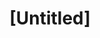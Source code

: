 ---
pid: llg75
title: "[Untitled]"
location_transcription: In the middle of city hall
coordinates: "[-75.163634786138, 39.952418198863]"
zipcode: '19119'
gen_neighborhood: Northwest Philadelphia
neighborhood: Mount Airy
outside_phl: 
age: '15'
age_range: 13-19
instagram: 
image_file_name: llg_75.jpg
proposal_transcription: |-
  This is the world with no borders, because people are obsessed with nationalism and borders and stuff when really we're just all people

  engraved
  NO BORDERS

  just a big sphere made of black marble
topic: Globalism,Inequality,Uplifting
topic_summary: 0, 0, 0
type: Sculpture Statue
keywords_other: globe, borders, unity, marble, sphere
credit: "@nat.mar.h follow me on the gram Just kidding my name is Natalia Hardy"
image_labels: 
twitter: 
facebook: 
permalink: "/monuments/llg75/"
layout: item-page
---